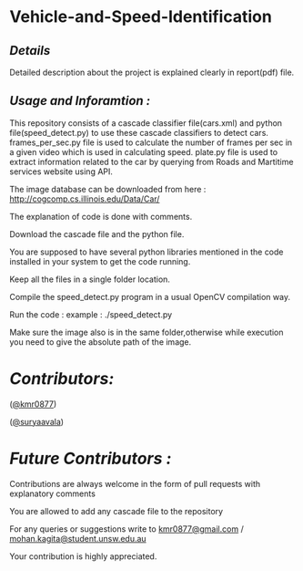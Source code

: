 # Vehicle-and-Speed-Identification

## _Details_

Detailed description about the project is explained clearly in report(pdf) file.

## _Usage and Inforamtion :_

This repository consists of a cascade classifier file(cars.xml) and python file(speed_detect.py) to use these cascade classifiers to detect cars.
frames_per_sec.py file is used to calculate the number of frames per sec in a given video which is used in calculating speed.
plate.py file is used to extract information related to the car by querying from Roads and Martitime services website using API.

The image database can be downloaded from here : http://cogcomp.cs.illinois.edu/Data/Car/

The explanation of code is done with comments.

Download  the cascade file and the python file.

You are supposed to have several python libraries mentioned in the code installed in your system to get the code running.

Keep all the files in a single folder location.

Compile the speed_detect.py program in a usual OpenCV compilation way.

Run the code : example : ./speed_detect.py 

Make sure the image also is in the same folder,otherwise while execution you need to give the absolute path of the image.


# _Contributors:_

([@kmr0877](https://github.com/kmr0877))

([@suryaavala](https://github.com/suryaavala))


# _Future Contributors :_

Contributions are always welcome in the form of pull requests with explanatory comments

You are allowed to add any cascade file to the repository

For any queries or suggestions write to kmr0877@gmail.com / mohan.kagita@student.unsw.edu.au

Your contribution is highly appreciated.



 

